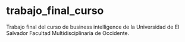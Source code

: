 # trabajo_final_curso
Trabajo final del curso  de business intelligence de la Universidad de El Salvador Facultad Multidisciplinaria de Occidente.
